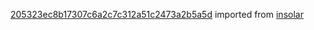 [205323ec8b17307c6a2c7c312a51c2473a2b5a5d](https://github.com/insolar/insolar/commit/205323ec8b17307c6a2c7c312a51c2473a2b5a5d) imported from [insolar](https://github.com/insolar/insolar)
